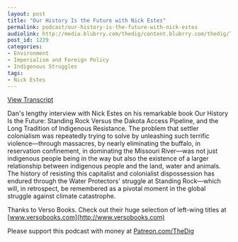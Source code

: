 ```yaml
---
layout: post
title: "Our History Is the Future with Nick Estes"
permalink: podcast/our-history-is-the-future-with-nick-estes
audiolink: http://media.blubrry.com/thedig/content.blubrry.com/thedig/The_Dig-EP_207-Estes.mp3
post_id: 1229
categories: 
- Environment
- Imperialism and Foreign Policy
- Indigenous Struggles
tags: 
- Nick Estes
---
```


[View Transcript](https://www.thedigradio.com/transcripts/transcript-our-history-is-the-future-with-nick-estes/)

Dan's lengthy interview with Nick Estes on his remarkable book 
Our History Is the Future: Standing Rock Versus the Dakota Access Pipeline, and the Long Tradition of Indigenous Resistance. The problem that settler colonialism was repeatedly trying to solve by unleashing such terrific violence—through massacres, by nearly eliminating the buffalo, in reservation confinement, in dominating the Missouri River—was not just indigenous people being in the way but also the existence of a larger relationship between indigenous people and the land, water and animals. The history of resisting this capitalist and colonialist dispossession has endured through the Water Protectors' struggle at Standing Rock—which will, in retrospect, be remembered as a pivotal moment in the global struggle against climate catastrophe.

Thanks to Verso Books. Check out their huge selection of left-wing titles at 
[www.versobooks.com](http://www.versobooks.com)

Please support this podcast with money at 
[Patreon.com/TheDig](http://Patreon.com/TheDig)
